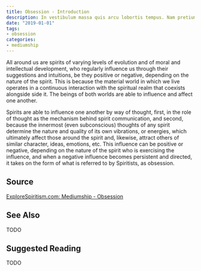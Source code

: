 ```yaml
---
title: Obsession - Introduction
description: In vestibulum massa quis arcu lobortis tempus. Nam pretium arcu in odio vulputate luctus.
date: "2019-01-01"
tags:
- obsession
categories:
- mediumship
---
```


All around us are spirits of varying levels of evolution and of moral and intellectual development, who regularly influence us through their suggestions and intuitions, be they positive or negative, depending on the nature of the spirit. This is because the material world in which we live operates in a continuous interaction with the spiritual realm that coexists alongside side it.  The beings of both worlds are able to influence and affect one another.

Spirits are able to influence one another by way of thought, first, in the role of thought as the mechanism behind spirit communication, and second, because the innermost (even subconscious) thoughts of any spirit determine the nature and quality of its own vibrations, or energies, which ultimately affect those around the spirit and, likewise, attract others of similar character, ideas, emotions, etc. This influence can be positive or negative, depending on the nature of the spirit who is exercising the influence, and when a negative influence becomes persistent and directed, it takes on the form of what is referred to by Spiritists, as obsession.


## Source
[ExploreSpiritism.com: Mediumship - Obsession](/www.explorespiritism.com/Science_Obsession_Intro%20Def_Intro.htm)


## See Also
TODO


## Suggested Reading
TODO

